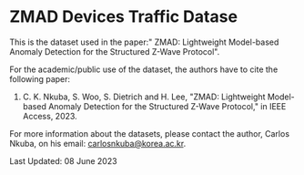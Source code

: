 #  ZMAD Devices Traffic Datase

This is the dataset used in the paper:" ZMAD: Lightweight Model-based Anomaly Detection for the Structured Z-Wave Protocol".

For the academic/public use of the dataset, the authors have to cite the following paper:

1. C. K. Nkuba, S. Woo, S. Dietrich and H. Lee, "ZMAD: Lightweight Model-based Anomaly Detection for the Structured Z-Wave Protocol," in IEEE Access, 2023.


For more information about the datasets, please contact the author, Carlos Nkuba, on his email: carlosnkuba@korea.ac.kr.

Last Updated: 08 June 2023
